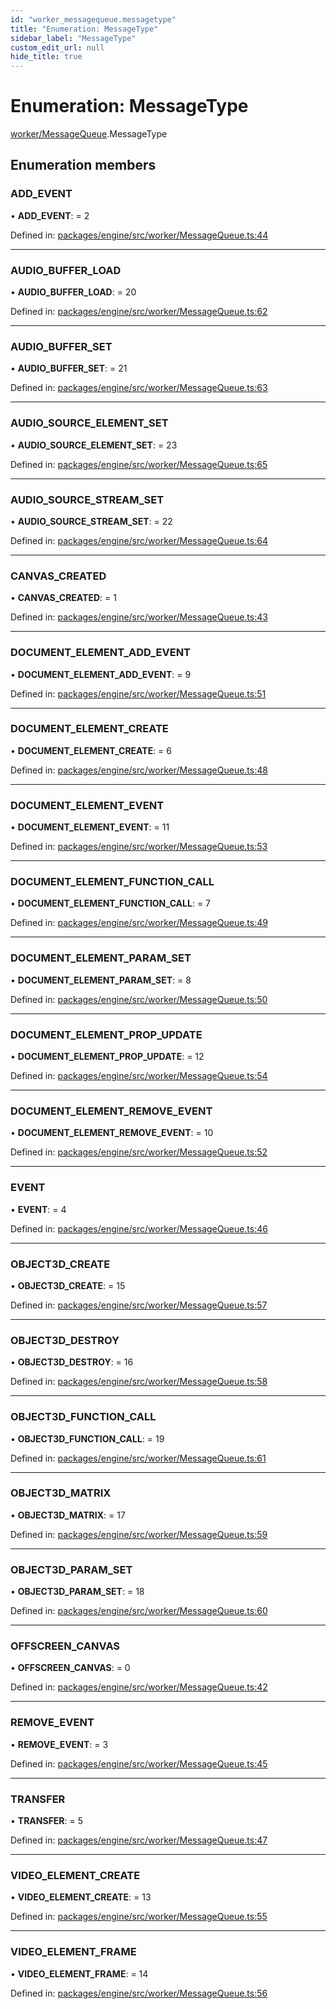```yaml
---
id: "worker_messagequeue.messagetype"
title: "Enumeration: MessageType"
sidebar_label: "MessageType"
custom_edit_url: null
hide_title: true
---
```


# Enumeration: MessageType

[worker/MessageQueue](../modules/worker_messagequeue.md).MessageType

## Enumeration members

### ADD\_EVENT

• **ADD\_EVENT**: = 2

Defined in: [packages/engine/src/worker/MessageQueue.ts:44](https://github.com/xr3ngine/xr3ngine/blob/716a06460/packages/engine/src/worker/MessageQueue.ts#L44)

___

### AUDIO\_BUFFER\_LOAD

• **AUDIO\_BUFFER\_LOAD**: = 20

Defined in: [packages/engine/src/worker/MessageQueue.ts:62](https://github.com/xr3ngine/xr3ngine/blob/716a06460/packages/engine/src/worker/MessageQueue.ts#L62)

___

### AUDIO\_BUFFER\_SET

• **AUDIO\_BUFFER\_SET**: = 21

Defined in: [packages/engine/src/worker/MessageQueue.ts:63](https://github.com/xr3ngine/xr3ngine/blob/716a06460/packages/engine/src/worker/MessageQueue.ts#L63)

___

### AUDIO\_SOURCE\_ELEMENT\_SET

• **AUDIO\_SOURCE\_ELEMENT\_SET**: = 23

Defined in: [packages/engine/src/worker/MessageQueue.ts:65](https://github.com/xr3ngine/xr3ngine/blob/716a06460/packages/engine/src/worker/MessageQueue.ts#L65)

___

### AUDIO\_SOURCE\_STREAM\_SET

• **AUDIO\_SOURCE\_STREAM\_SET**: = 22

Defined in: [packages/engine/src/worker/MessageQueue.ts:64](https://github.com/xr3ngine/xr3ngine/blob/716a06460/packages/engine/src/worker/MessageQueue.ts#L64)

___

### CANVAS\_CREATED

• **CANVAS\_CREATED**: = 1

Defined in: [packages/engine/src/worker/MessageQueue.ts:43](https://github.com/xr3ngine/xr3ngine/blob/716a06460/packages/engine/src/worker/MessageQueue.ts#L43)

___

### DOCUMENT\_ELEMENT\_ADD\_EVENT

• **DOCUMENT\_ELEMENT\_ADD\_EVENT**: = 9

Defined in: [packages/engine/src/worker/MessageQueue.ts:51](https://github.com/xr3ngine/xr3ngine/blob/716a06460/packages/engine/src/worker/MessageQueue.ts#L51)

___

### DOCUMENT\_ELEMENT\_CREATE

• **DOCUMENT\_ELEMENT\_CREATE**: = 6

Defined in: [packages/engine/src/worker/MessageQueue.ts:48](https://github.com/xr3ngine/xr3ngine/blob/716a06460/packages/engine/src/worker/MessageQueue.ts#L48)

___

### DOCUMENT\_ELEMENT\_EVENT

• **DOCUMENT\_ELEMENT\_EVENT**: = 11

Defined in: [packages/engine/src/worker/MessageQueue.ts:53](https://github.com/xr3ngine/xr3ngine/blob/716a06460/packages/engine/src/worker/MessageQueue.ts#L53)

___

### DOCUMENT\_ELEMENT\_FUNCTION\_CALL

• **DOCUMENT\_ELEMENT\_FUNCTION\_CALL**: = 7

Defined in: [packages/engine/src/worker/MessageQueue.ts:49](https://github.com/xr3ngine/xr3ngine/blob/716a06460/packages/engine/src/worker/MessageQueue.ts#L49)

___

### DOCUMENT\_ELEMENT\_PARAM\_SET

• **DOCUMENT\_ELEMENT\_PARAM\_SET**: = 8

Defined in: [packages/engine/src/worker/MessageQueue.ts:50](https://github.com/xr3ngine/xr3ngine/blob/716a06460/packages/engine/src/worker/MessageQueue.ts#L50)

___

### DOCUMENT\_ELEMENT\_PROP\_UPDATE

• **DOCUMENT\_ELEMENT\_PROP\_UPDATE**: = 12

Defined in: [packages/engine/src/worker/MessageQueue.ts:54](https://github.com/xr3ngine/xr3ngine/blob/716a06460/packages/engine/src/worker/MessageQueue.ts#L54)

___

### DOCUMENT\_ELEMENT\_REMOVE\_EVENT

• **DOCUMENT\_ELEMENT\_REMOVE\_EVENT**: = 10

Defined in: [packages/engine/src/worker/MessageQueue.ts:52](https://github.com/xr3ngine/xr3ngine/blob/716a06460/packages/engine/src/worker/MessageQueue.ts#L52)

___

### EVENT

• **EVENT**: = 4

Defined in: [packages/engine/src/worker/MessageQueue.ts:46](https://github.com/xr3ngine/xr3ngine/blob/716a06460/packages/engine/src/worker/MessageQueue.ts#L46)

___

### OBJECT3D\_CREATE

• **OBJECT3D\_CREATE**: = 15

Defined in: [packages/engine/src/worker/MessageQueue.ts:57](https://github.com/xr3ngine/xr3ngine/blob/716a06460/packages/engine/src/worker/MessageQueue.ts#L57)

___

### OBJECT3D\_DESTROY

• **OBJECT3D\_DESTROY**: = 16

Defined in: [packages/engine/src/worker/MessageQueue.ts:58](https://github.com/xr3ngine/xr3ngine/blob/716a06460/packages/engine/src/worker/MessageQueue.ts#L58)

___

### OBJECT3D\_FUNCTION\_CALL

• **OBJECT3D\_FUNCTION\_CALL**: = 19

Defined in: [packages/engine/src/worker/MessageQueue.ts:61](https://github.com/xr3ngine/xr3ngine/blob/716a06460/packages/engine/src/worker/MessageQueue.ts#L61)

___

### OBJECT3D\_MATRIX

• **OBJECT3D\_MATRIX**: = 17

Defined in: [packages/engine/src/worker/MessageQueue.ts:59](https://github.com/xr3ngine/xr3ngine/blob/716a06460/packages/engine/src/worker/MessageQueue.ts#L59)

___

### OBJECT3D\_PARAM\_SET

• **OBJECT3D\_PARAM\_SET**: = 18

Defined in: [packages/engine/src/worker/MessageQueue.ts:60](https://github.com/xr3ngine/xr3ngine/blob/716a06460/packages/engine/src/worker/MessageQueue.ts#L60)

___

### OFFSCREEN\_CANVAS

• **OFFSCREEN\_CANVAS**: = 0

Defined in: [packages/engine/src/worker/MessageQueue.ts:42](https://github.com/xr3ngine/xr3ngine/blob/716a06460/packages/engine/src/worker/MessageQueue.ts#L42)

___

### REMOVE\_EVENT

• **REMOVE\_EVENT**: = 3

Defined in: [packages/engine/src/worker/MessageQueue.ts:45](https://github.com/xr3ngine/xr3ngine/blob/716a06460/packages/engine/src/worker/MessageQueue.ts#L45)

___

### TRANSFER

• **TRANSFER**: = 5

Defined in: [packages/engine/src/worker/MessageQueue.ts:47](https://github.com/xr3ngine/xr3ngine/blob/716a06460/packages/engine/src/worker/MessageQueue.ts#L47)

___

### VIDEO\_ELEMENT\_CREATE

• **VIDEO\_ELEMENT\_CREATE**: = 13

Defined in: [packages/engine/src/worker/MessageQueue.ts:55](https://github.com/xr3ngine/xr3ngine/blob/716a06460/packages/engine/src/worker/MessageQueue.ts#L55)

___

### VIDEO\_ELEMENT\_FRAME

• **VIDEO\_ELEMENT\_FRAME**: = 14

Defined in: [packages/engine/src/worker/MessageQueue.ts:56](https://github.com/xr3ngine/xr3ngine/blob/716a06460/packages/engine/src/worker/MessageQueue.ts#L56)
